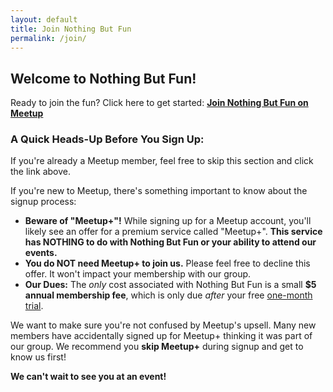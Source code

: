 ```yaml
---
layout: default
title: Join Nothing But Fun
permalink: /join/
---
```

## Welcome to Nothing But Fun!

Ready to join the fun? Click here to get started:
[**Join Nothing But Fun on Meetup**](https://meetup.com/pcola-fun)

### A Quick Heads-Up Before You Sign Up:

If you're already a Meetup member, feel free to skip this section and click the link above.

If you're new to Meetup, there's something important to know about the signup process:

- **Beware of "Meetup+"!** While signing up for a Meetup account, you'll likely see an offer for a premium service called "Meetup+". **This service has NOTHING to do with Nothing But Fun or your ability to attend our events.**
- **You do NOT need Meetup+ to join us.** Please feel free to decline this offer. It won't impact your membership with our group.
- **Our Dues:** The *only* cost associated with Nothing But Fun is a small **$5 annual membership fee**, which is only due *after* your free <a href="/faq/trial">one-month trial</a>.

We want to make sure you're not confused by Meetup's upsell. Many new members have accidentally signed up for Meetup+ thinking it was part of our group. We recommend you **skip Meetup+** during signup and get to know us first!

**We can't wait to see you at an event!**
